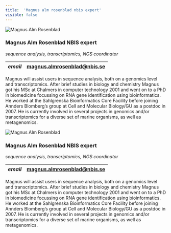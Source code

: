```yaml
---
title:  'Magnus alm rosenblad nbis expert'
visible: false
---
```

    

![Magnus Alm Rosenblad](/assets/img/staff/magnus-alm-rosenblad.jpg)

###  Magnus Alm Rosenblad NBIS expert

_sequence analysis, transcriptomics, NGS coordinator_

_email_|  magnus.almrosenblad@nbis.se  
---|---  
  


Magnus will assist users in sequence analysis, both on a genomics level and transcriptomics. After brief studies in biology and chemistry Magnus got his MSc at Chalmers in computer technology 2001 and went on to a PhD in biomedicine focussing on RNA gene identification using bioinformatics. He worked at the Sahlgrenska Bioinformatics Core Facility before joining Annders Blomberg’s group at Cell and Molecular Biology/GU as a postdoc in 2007. He is currently involved in several projects in genomics and/or transcriptomics for a diverse set of marine organisms, as well as metagenomics.

![Magnus Alm Rosenblad](/assets/img/staff/magnus-alm-rosenblad.jpg)

###  Magnus Alm Rosenblad NBIS expert

_sequence analysis, transcriptomics, NGS coordinator_

_email_|  magnus.almrosenblad@nbis.se  
---|---  
  


Magnus will assist users in sequence analysis, both on a genomics level and transcriptomics. After brief studies in biology and chemistry Magnus got his MSc at Chalmers in computer technology 2001 and went on to a PhD in biomedicine focussing on RNA gene identification using bioinformatics. He worked at the Sahlgrenska Bioinformatics Core Facility before joining Annders Blomberg’s group at Cell and Molecular Biology/GU as a postdoc in 2007. He is currently involved in several projects in genomics and/or transcriptomics for a diverse set of marine organisms, as well as metagenomics.
